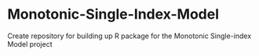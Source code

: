 # Monotonic-Single-Index-Model
Create repository for building up R package for the Monotonic Single-index Model project
